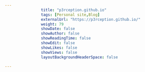 ---
                title: "p3rception.github.io"
                tags: [Personal site,Blog]
                externalUrl: "https://p3rception.github.io/"
                weight: 79
                showDate: false
                showAuthor: false
                showReadingTime: false
                showEdit: false
                showLikes: false
                showViews: false
                layoutBackgroundHeaderSpace: false
                ---
